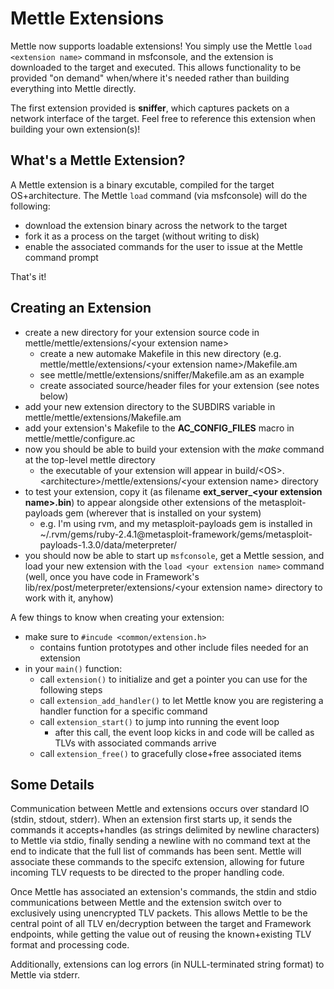 Mettle Extensions
=================

Mettle now supports loadable extensions!  You simply use the Mettle `load <extension name>` command in msfconsole, and the extension is downloaded to the target and executed.  This allows functionality to be provided "on demand" when/where it's needed rather than building everything into Mettle directly.

The first extension provided is **sniffer**, which captures packets on a network interface of the target.  Feel free to reference this extension when building your own extension(s)!

What's a Mettle Extension?
--------------------------

A Mettle extension is a binary excutable, compiled for the target OS+architecture.  The Mettle `load` command (via msfconsole) will do the following:

* download the extension binary across the network to the target
* fork it as a process on the target (without writing to disk)
* enable the associated commands for the user to issue at the Mettle command prompt

That's it!

Creating an Extension
---------------------

* create a new directory for your extension source code in mettle/mettle/extensions/\<your extension name\>
  * create a new automake Makefile in this new directory (e.g. mettle/mettle/extensions/\<your extension name\>/Makefile.am
  * see mettle/mettle/extensions/sniffer/Makefile.am as an example
  * create associated source/header files for your extension (see notes below)
* add your new extension directory to the SUBDIRS variable in mettle/mettle/extensions/Makefile.am
* add your extension's Makefile to the **AC_CONFIG_FILES** macro in mettle/mettle/configure.ac 
* now you should be able to build your extension with the *make* command at the top-level mettle directory
  * the executable of your extension will appear in build/\<OS\>.\<architecture\>/mettle/extensions/\<your extension name\> directory
* to test your extension, copy it (as filename **ext_server_\<your extension name\>.bin**) to appear alongside other extensions of the metasploit-payloads gem (wherever that is installed on your system)
  * e.g. I'm using rvm, and my metasploit-payloads gem is installed in ~/.rvm/gems/ruby-2.4.1@metasploit-framework/gems/metasploit-payloads-1.3.0/data/meterpreter/
* you should now be able to start up `msfconsole`, get a Mettle session, and load your new extension with the `load <your extension name>` command (well, once you have code in Framework's lib/rex/post/meterpreter/extensions/\<your extension name\> directory to work with it, anyhow)

A few things to know when creating your extension:

* make sure to `#incude <common/extension.h>`
  * contains funtion prototypes and other include files needed for an extension
* in your `main()` function:
  * call `extension()` to initialize and get a pointer you can use for the following steps
  * call `extension_add_handler()` to let Mettle know you are registering a handler function for a specific command
  * call `extension_start()` to jump into running the event loop
    * after this call, the event loop kicks in and code will be called as TLVs with associated commands arrive
  * call `extension_free()` to gracefully close+free associated items
  
Some Details
------------

Communication between Mettle and extensions occurs over standard IO (stdin, stdout, stderr).  When an extension first starts up, it sends the commands it accepts+handles (as strings delimited by newline characters) to Mettle via stdio, finally sending a newline with no command text at the end to indicate that the full list of commands has been sent.  Mettle will associate these commands to the specifc extension, allowing for future incoming TLV requests to be directed to the proper handling code.

Once Mettle has associated an extension's commands, the stdin and stdio communications between Mettle and the extension switch over to exclusively using unencrypted TLV packets.  This allows Mettle to be the central point of all TLV en/decryption between the target and Framework endpoints, while getting the value out of reusing the known+existing TLV format and processing code.

Additionally, extensions can log errors (in NULL-terminated string format) to Mettle via stderr.
